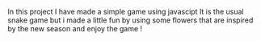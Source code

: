 In this project I have made a simple game using javascipt It is the usual snake game but i made a little fun by using some flowers that are inspired by the new season and enjoy the game !
